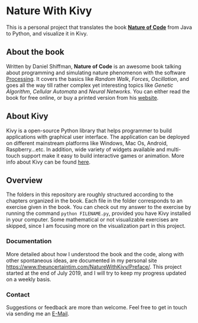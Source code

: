 # Nature With Kivy

This is a personal project that translates the book [**Nature of Code**](https://natureofcode.com) from Java to Python, and visualize it in Kivy.

## About the book
Written by Daniel Shiffman, **Nature of Code** is an awesome book talking about programming and simulating nature phenomenon with the software [Processing](https://processing.org/). It covers the basics like *Random Walk*, *Forces*, *Oscillation*, and goes all the way till rather complex yet interesting topics like *Genetic Algorithm*, *Cellular Automata* and *Neural Networks*. You can either read the book for free online, or buy a printed version from his [website](https://natureofcode.com/book/).

## About Kivy
Kivy is a open-source Python library that helps programmer to build applications with graphical user interface. The application can be deployed on different mainstream platforms like Windows, Mac Os, Android, Raspberry...etc. In addition, wide variety of widgets available and multi-touch support make it easy to build interactive games or animation. More info about Kivy can be found [here](https://kivy.org/#home).

## Overview
The folders in this repository are roughly structured according to the chapters organized in the book. Each file in the folder corresponds to an exercise given in the book. You can check out my answer to the exercise by running the command `python FILENAME.py`, provided you have Kivy installed in your computer. Some mathematical or not visualizable exercises are skipped, since I am focusing more on the visualization part in this project.

### Documentation
More detailed about how I understood the book and the code, along with other spontaneous ideas, are documented in my personal site https://www.theuncertaintim.com/NatureWithKivy/Preface/. This project started at the end of July 2019, and I will try to keep my progress updated on a weekly basis.

### Contact
Suggestions or feedback are more than welcome. Feel free to get in touch via sending me an [E-Mail](mailto:yujeng.k@gmail.com).
